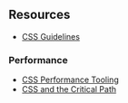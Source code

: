 ## Resources

- [CSS Guidelines](http://cssguidelin.es/)

### Performance

- [CSS Performance Tooling](https://www.youtube.com/watch?v=FEs2jgZBaQA)
- [CSS and the Critical Path](https://www.youtube.com/watch?v=_0Fk85to6hA)
